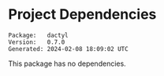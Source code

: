 # Project Dependencies
    Package:   dactyl
    Version:   0.7.0
    Generated: 2024-02-08 18:09:02 UTC

This package has no dependencies.
